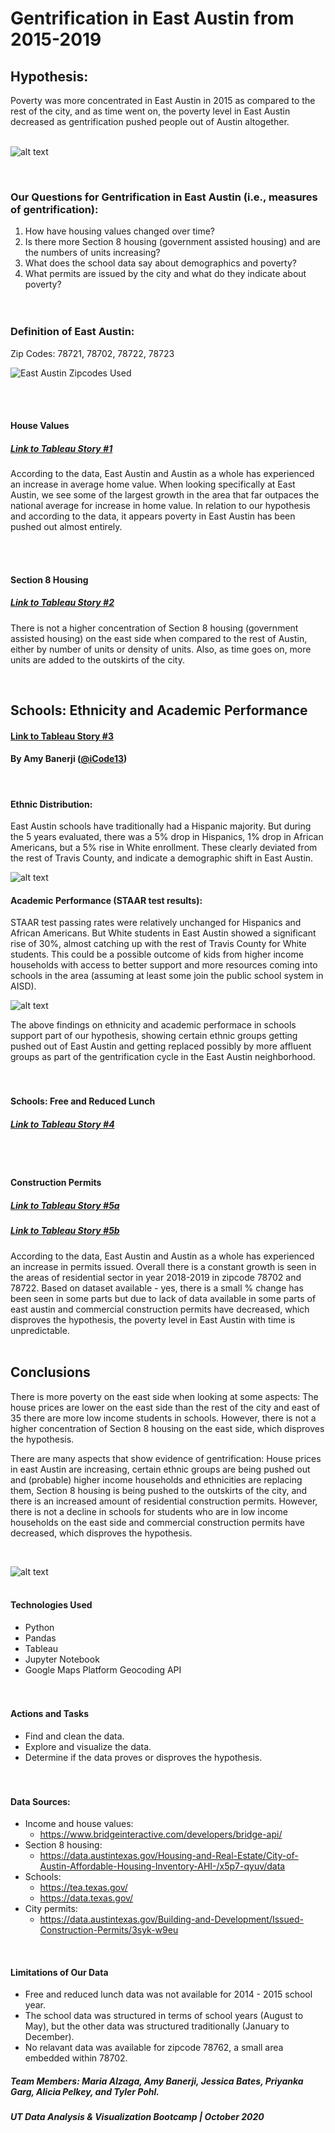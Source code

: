 # Gentrification in East Austin from 2015-2019

## Hypothesis: 
Poverty was more concentrated in East Austin in 2015 as compared to the rest of the city, and as time went on, the poverty level in East Austin decreased as gentrification pushed people out of Austin altogether. 
<br> <br>

![alt text](https://cartoonistgroup.com/properties/speedbump/art_images/cg595019b273ade.jpg)

<br> 

### Our Questions for Gentrification in East Austin (i.e., measures of gentrification):
1. How have housing values changed over time? 
2. Is there more Section 8 housing (government assisted housing) and are the numbers of units increasing? 
3. What does the school data say about demographics and poverty?
4. What permits are issued by the city and what do they indicate about poverty?
<br> <br> <br> 

### Definition of East Austin:
Zip Codes: 78721, 78702, 78722, 78723 <br>

![East Austin Zipcodes Used](./Images-for-ReadMe/east_austin_zipcodes.png)

<br> <br>

#### House Values
##### [Link to Tableau Story #1](https://public.tableau.com/profile/tyler.pohl#!/vizhome/ProjectOneHouseingData/Story2?publish=yes)

According to the data, East Austin and Austin as a whole has experienced an increase in average home value. When looking specifically at East Austin, we see some of the largest growth in the area that far outpaces the national average for increase in home value. In relation to our hypothesis and according to the data, it appears poverty in East Austin has been pushed out almost entirely. 

<br> <br> 

#### Section 8 Housing
##### [Link to Tableau Story #2](https://public.tableau.com/profile/jessica.bates#!/vizhome/Section8AustinHousingAnalysis-Final/Analysis?publish=yes) <br>

There is not a higher concentration of Section 8 housing (government assisted housing) on the east side when compared to the rest of Austin, either by number of units or density of units. Also, as time goes on, more units are added to the outskirts of the city.

<br>

## **Schools: Ethnicity and Academic Performance**
#### [Link to Tableau Story #3](https://public.tableau.com/profile/amy.b1588#!/vizhome/EastAustinSchoolsAnalysis/SchoolsStory)
#### By Amy Banerji ([@iCode13](https://github.com/iCode13))
<br> 

#### **Ethnic Distribution:**
East Austin schools have traditionally had a Hispanic majority. But during the 5 years evaluated, there was a 5% drop in Hispanics, 1% drop in African Americans, but a 5% rise in White enrollment. These clearly deviated from the rest of Travis County, and indicate a demographic shift in East Austin.

![alt text](Images-for-ReadMe/east_austin_schools_ethnicity.png)
<br> 

#### **Academic Performance (STAAR test results):**
STAAR test passing rates were relatively unchanged for Hispanics and African Americans. But White students in East Austin showed a significant rise of 30%, almost catching up with the rest of Travis County for White students. This could be a possible outcome of kids from higher income households with access to better support and more resources coming into schools in the area (assuming at least some join the public school system in AISD).

![alt text](Images-for-ReadMe/east_austin_schools_acads.png)
<br>

The above findings on ethnicity and academic performace in schools support part of our hypothesis, showing certain ethnic groups getting pushed out of East Austin and getting replaced possibly by more affluent groups as part of the gentrification cycle in the East Austin neighborhood.
<br> <br> <br>

#### Schools: Free and Reduced Lunch
##### [Link to Tableau Story #4](https://public.tableau.com/profile/alicia.pelkey#!/vizhome/SchoolDataStarters/PovertyLevelsinAustinISDSchools?publish=yes)
<br> <br> 

#### Construction Permits
##### [Link to Tableau Story #5a](https://public.tableau.com/profile/priyanka.garg2578#!/vizhome/EastAustinPermits/Story2?publish=yes)
##### [Link to Tableau Story #5b](https://public.tableau.com/profile/maria.alzaga#!/vizhome/AustinPermits_16017283195670/AustinPermits?publish=yes)

According to the data, East Austin and Austin as a whole has experienced an increase in permits issued. Overall there is a constant growth is seen in the areas of residential sector in year 2018-2019 in zipcode 78702 and 78722. Based on dataset available - yes, there is a small % change has been seen in some parts but due to lack of data available in some parts of east austin and commercial construction permits have decreased, which disproves the hypothesis, the poverty level in East Austin with time is unpredictable.
<br> <br> 

## Conclusions

There is more poverty on the east side when looking at some aspects: The house prices are lower on the east side than the rest of the city and east of 35 there are more low income students in schools. However, there is not a higher concentration of Section 8 housing on the east side, which disproves the hypothesis. 

There are many aspects that show evidence of gentrification: House prices in east Austin are increasing, certain ethnic groups are being pushed out and (probable) higher income households and ethnicities are replacing them, Section 8 housing is being pushed to the outskirts of the city, and there is an increased amount of residential construction permits. However, there is not a decline in schools for students who are in low income households on the east side and commercial construction permits have decreased, which disproves the hypothesis. 

<br>

![alt text](https://i2.wp.com/jensorensen.com/wp-content/uploads/2013/04/gentrification.png?fit=600%2C616&ssl=1)
<br> <br>


#### Technologies Used
- Python <br>
- Pandas <br>
- Tableau <br>
- Jupyter Notebook <br>
- Google Maps Platform Geocoding API <br>
<br> <br>

#### Actions and Tasks
* Find and clean the data. <br>
* Explore and visualize the data. <br>
* Determine if the data proves or disproves the hypothesis.
<br> <br> <br>


#### Data Sources: 
* Income and house values: 
    * https://www.bridgeinteractive.com/developers/bridge-api/
* Section 8 housing: 
    * https://data.austintexas.gov/Housing-and-Real-Estate/City-of-Austin-Affordable-Housing-Inventory-AHI-/x5p7-qyuv/data
* Schools: 
    * https://tea.texas.gov/
    * https://data.texas.gov/
* City permits: 
    * https://data.austintexas.gov/Building-and-Development/Issued-Construction-Permits/3syk-w9eu

<br>

#### Limitations of Our Data
* Free and reduced lunch data was not available for 2014 - 2015 school year.
* The school data was structured in terms of school years (August to May), but the other data was structured traditionally (January to December).
* No relavant data was available for zipcode 78762, a small area embedded within 78702. 

##### Team Members: Maria Alzaga, Amy Banerji, Jessica Bates, Priyanka Garg, Alicia Pelkey, and Tyler Pohl.

##### UT Data Analysis & Visualization Bootcamp | October 2020